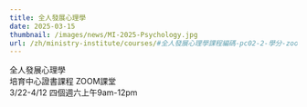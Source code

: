 ```yaml
---
title: 全人發展心理學
date: 2025-03-15
thumbnail: /images/news/MI-2025-Psychology.jpg
url: /zh/ministry-institute/courses/#全人發展心理學課程編碼-pc02-2-學分-zoom-授課
---
```


全人發展心理學\
培育中心證書課程 ZOOM課堂\
3/22-4/12 四個週六上午9am-12pm